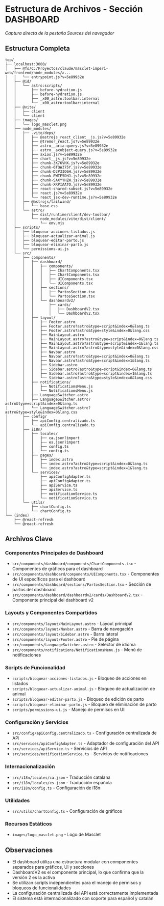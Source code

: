 # Estructura de Archivos - Sección DASHBOARD

*Captura directa de la pestaña Sources del navegador*

## Estructura Completa

```
top/
├── localhost:3000/
│   ├── @fs/C:/Proyectos/claude/masclet-imperi-web/frontend/node_modules/a...
│   │   └── entrypoint.js?v=5e89932e
│   ├── @id/
│   │   └── astro:scripts/
│   │       ├── before-hydration.js
│   │       ├── before-hydration.js
│   │       ├── _x00_astro:toolbar:internal
│   │       └── _x00_astro:toolbar:internal
│   ├── @vite/
│   │   ├── client
│   │   └── client
│   ├── images/
│   │   └── logo_masclet.png
│   ├── node_modules/
│   │   ├── .vite/deps/
│   │   │   ├── @astrojs_react_client__js.js?v=5e89932e
│   │   │   ├── @tremor_react.js?v=5e89932e
│   │   │   ├── astro__aria-query.js?v=5e89932e
│   │   │   ├── astro__axobject-query.js?v=5e89932e
│   │   │   ├── axios.js?v=5e89932e
│   │   │   ├── chart__js.js?v=5e89932e
│   │   │   ├── chunk-3X76VHX.js?v=5e89932e
│   │   │   ├── chunk-6TQW375Y.js?v=5e89932e
│   │   │   ├── chunk-D2P3IO6H.js?v=5e89932e
│   │   │   ├── chunk-EWTE5DHJ.js?v=5e89932e
│   │   │   ├── chunk-SAXYYHZW.js?v=5e89932e
│   │   │   ├── chunk-XRPIAATO.js?v=5e89932e
│   │   │   ├── react-shared-subset.js?v=5e89932e
│   │   │   ├── react.js?v=5e89932e
│   │   │   └── react_jsx-dev-runtime.js?v=5e89932e
│   │   ├── @astrojs/tailwind/
│   │   │   └── base.css
│   │   └── astro/
│   │       ├── dist/runtime/client/dev-toolbar/
│   │       └── node_modules/vite/dist/client/
│   │           └── env.mjs
│   ├── scripts/
│   │   ├── bloquear-acciones-listados.js
│   │   ├── bloquear-actualizar-animal.js
│   │   ├── bloquear-editar-parto.js
│   │   ├── bloquear-eliminar-parto.js
│   │   └── permissions-ui.js
│   └── src/
│       ├── components/
│       │   ├── dashboard/
│       │   │   ├── components/
│       │   │   │   ├── ChartComponents.tsx
│       │   │   │   ├── ChartComponents.tsx
│       │   │   │   ├── UIComponents.tsx
│       │   │   │   └── UIComponents.tsx
│       │   │   ├── sections/
│       │   │   │   ├── PartosSection.tsx
│       │   │   │   └── PartosSection.tsx
│       │   │   └── dashboardv2/
│       │   │       ├── cards/
│       │   │       │   ├── DashboardV2.tsx
│       │   │       │   └── DashboardV2.tsx
│       │   ├── layout/
│       │   │   ├── Footer.astro
│       │   │   ├── Footer.astro?astro&type=script&index=0&lang.ts
│       │   │   ├── Footer.astro?astro&type=style&index=0&lang.css
│       │   │   ├── MainLayout.astro
│       │   │   ├── MainLayout.astro?astro&type=script&index=0&lang.ts
│       │   │   ├── MainLayout.astro?astro&type=script&index=1&lang.ts
│       │   │   ├── MainLayout.astro?astro&type=style&index=0&lang.css
│       │   │   ├── Navbar.astro
│       │   │   ├── Navbar.astro?astro&type=script&index=0&lang.ts
│       │   │   ├── Navbar.astro?astro&type=script&index=1&lang.ts
│       │   │   ├── Sidebar.astro
│       │   │   ├── Sidebar.astro?astro&type=script&index=0&lang.ts
│       │   │   ├── Sidebar.astro?astro&type=script&index=1&lang.ts
│       │   │   └── Sidebar.astro?astro&type=style&index=0&lang.css
│       │   ├── notifications/
│       │   │   ├── NotificationsMenu.js
│       │   │   └── NotificationsMenu.js
│       │   ├── LanguageSwitcher.astro
│       │   ├── LanguageSwitcher.astro?astro&type=script&index=0&lang.ts
│       │   └── LanguageSwitcher.astro?astro&type=style&index=0&lang.css
│       ├── config/
│       │   ├── apiConfig.centralizado.ts
│       │   └── apiConfig.centralizado.ts
│       ├── i18n/
│       │   ├── locales/
│       │   │   ├── ca.json?import
│       │   │   ├── es.json?import
│       │   │   ├── config.ts
│       │   │   └── config.ts
│       │   ├── pages/
│       │   │   ├── index.astro
│       │   │   ├── index.astro?astro&type=script&index=0&lang.ts
│       │   │   └── index.astro?astro&type=script&index=1&lang.ts
│       │   └── services/
│       │       ├── apiConfigAdapter.ts
│       │       ├── apiConfigAdapter.ts
│       │       ├── apiService.ts
│       │       ├── apiService.ts
│       │       ├── notificationService.ts
│       │       └── notificationService.ts
│       └── utils/
│           ├── chartConfig.ts
│           └── chartConfig.ts
└── (index)
    ├── @react-refresh
    └── @react-refresh
```

## Archivos Clave

### Componentes Principales de Dashboard
- `src/components/dashboard/components/ChartComponents.tsx` - Componentes de gráficos para el dashboard
- `src/components/dashboard/components/UIComponents.tsx` - Componentes de UI específicos para el dashboard
- `src/components/dashboard/sections/PartosSection.tsx` - Sección de partos del dashboard
- `src/components/dashboard/dashboardv2/cards/DashboardV2.tsx` - Componente principal del dashboard v2

### Layouts y Componentes Compartidos
- `src/components/layout/MainLayout.astro` - Layout principal
- `src/components/layout/Navbar.astro` - Barra de navegación
- `src/components/layout/Sidebar.astro` - Barra lateral 
- `src/components/layout/Footer.astro` - Pie de página
- `src/components/LanguageSwitcher.astro` - Selector de idioma
- `src/components/notifications/NotificationsMenu.js` - Menú de notificaciones

### Scripts de Funcionalidad
- `scripts/bloquear-acciones-listados.js` - Bloqueo de acciones en listados
- `scripts/bloquear-actualizar-animal.js` - Bloqueo de actualización de animal
- `scripts/bloquear-editar-parto.js` - Bloqueo de edición de parto
- `scripts/bloquear-eliminar-parto.js` - Bloqueo de eliminación de parto
- `scripts/permissions-ui.js` - Manejo de permisos en UI

### Configuración y Servicios
- `src/config/apiConfig.centralizado.ts` - Configuración centralizada de API
- `src/services/apiConfigAdapter.ts` - Adaptador de configuración del API
- `src/services/apiService.ts` - Servicios de API
- `src/services/notificationService.ts` - Servicios de notificaciones

### Internacionalización
- `src/i18n/locales/ca.json` - Traducción catalana
- `src/i18n/locales/es.json` - Traducción española
- `src/i18n/config.ts` - Configuración de i18n

### Utilidades
- `src/utils/chartConfig.ts` - Configuración de gráficos

### Recursos Estáticos
- `images/logo_masclet.png` - Logo de Masclet

## Observaciones
- El dashboard utiliza una estructura modular con componentes separados para gráficos, UI y secciones
- DashboardV2 es el componente principal, lo que confirma que la versión 2 es la activa
- Se utilizan scripts independientes para el manejo de permisos y bloqueos de funcionalidades
- La configuración centralizada del API está correctamente implementada
- El sistema está internacionalizado con soporte para español y catalán
